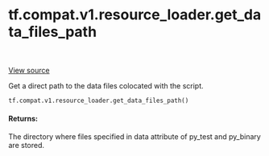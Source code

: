 <div itemscope itemtype="http://developers.google.com/ReferenceObject">
<meta itemprop="name" content="tf.compat.v1.resource_loader.get_data_files_path" />
<meta itemprop="path" content="Stable" />
</div>

# tf.compat.v1.resource_loader.get_data_files_path

<!-- Insert buttons and diff -->

<table class="tfo-notebook-buttons tfo-api" align="left">
</table>

<a target="_blank" href="/code/stable/tensorflow/python/platform/resource_loader.py">View source</a>



Get a direct path to the data files colocated with the script.

``` python
tf.compat.v1.resource_loader.get_data_files_path()
```



<!-- Placeholder for "Used in" -->


#### Returns:

The directory where files specified in data attribute of py_test
and py_binary are stored.


